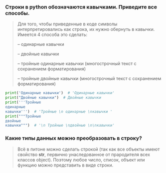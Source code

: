 ### Строки в python обозначаются кавычками. Приведите все способы.

> Для того, чтобы приведенные в коде символы интерпретировались как строка, их нужно обернуть в кавычки. Имеется 4 способа это сделать:
>
> – одинарные кавычки
> 
> – двойные кавычки
> 
> – тройные одинарные кавычки (многострочный текст с сохранением форматирования)
> 
> – тройные двойные кавычки (многострочный текст с сохранением форматирования)

```python
print('Одинарные кавычки')  # 'Одинарные кавычки'
print("Двойные кавычки")  # Двойные кавычки
print('''Тройные
одинарные
кавычки''')  # 'Тройные \n одинарные \nкавычки '
print("""Тройные
двойные
кавычки""")  # '\n Тройные \nдвойные \n\nкавычки'
```
### Какие типы данных можно преобразовать в строку?

> Всё в питоне можно сделать строкой (так как все объекты имеют свойство __str__, первично унаследованное от прародителя всех классов object).
> Поэтому любое число, список, объект или функцию можно представить в виде строки.
